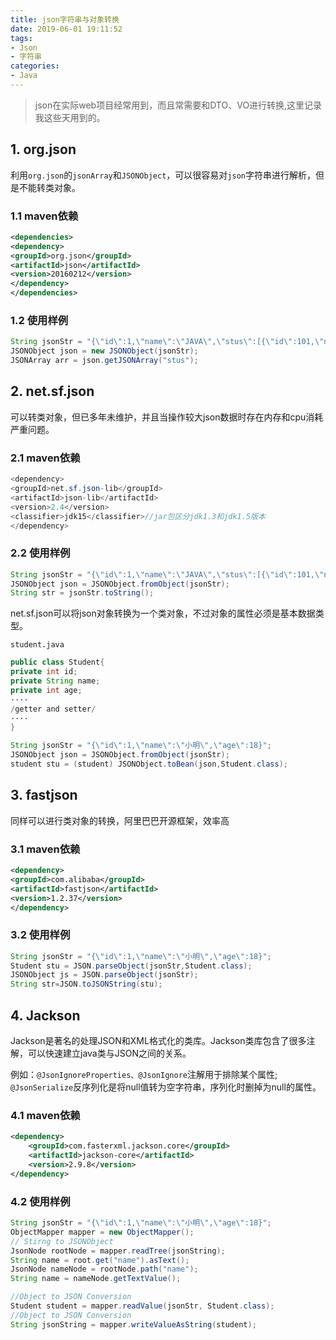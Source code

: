 ```yaml
---
title: json字符串与对象转换
date: 2019-06-01 19:11:52
tags:
- Json
- 字符串
categories:
- Java
---
```


> json在实际web项目经常用到，而且常需要和DTO、VO进行转换,这里记录我这些天用到的。

<!--more-->

## 1. **org.json**
利用`org.json`的`jsonArray`和`JSONObject`，可以很容易对`json`字符串进行解析，但是不能转类对象。
### 1.1 maven依赖
```xml
<dependencies>
<dependency>
<groupId>org.json</groupId>
<artifactId>json</artifactId>
<version>20160212</version>
</dependency>
</dependencies>
```
### 1.2 使用样例
```java
String jsonStr = "{\"id\":1,\"name\":\"JAVA\",\"stus\":[{\"id\":101,\"name\":\"小明\",\"age\":16}]}";
JSONObject json = new JSONObject(jsonStr);
JSONArray arr = json.getJSONArray("stus");
```
## 2. **net.sf.json**
可以转类对象，但已多年未维护，并且当操作较大json数据时存在内存和cpu消耗严重问题。
### 2.1 maven依赖
```java
<dependency>
<groupId>net.sf.json-lib</groupId>
<artifactId>json-lib</artifactId>
<version>2.4</version>
<classifier>jdk15</classifier>//jar包区分jdk1.3和jdk1.5版本
</dependency>
```
### 2.2 使用样例
```java
String jsonStr = "{\"id\":1,\"name\":\"JAVA\",\"stus\":[{\"id\":101,\"name\":\"小明\",\"age\":16}]}";
JSONObject json = JSONObject.fromObject(jsonStr);
String str = jsonStr.toString();
```
net.sf.json可以将json对象转换为一个类对象，不过对象的属性必须是基本数据类型。

`student.java`
```java
public class Student{
private int id;
private String name;
private int age;
····
/getter and setter/
····
}
```
```java
String jsonStr = "{\"id\":1,\"name\":\"小明\",\"age\":18}";
JSONObject json = JSONObject.fromObject(jsonStr);
student stu = (student) JSONObject.toBean(json,Student.class);
```

## 3. **fastjson**
同样可以进行类对象的转换，阿里巴巴开源框架，效率高
### 3.1 maven依赖
```xml
<dependency>
<groupId>com.alibaba</groupId>
<artifactId>fastjson</artifactId>
<version>1.2.37</version>
</dependency>
```
### 3.2 使用样例
```java
String jsonStr = "{\"id\":1,\"name\":\"小明\",\"age\":18}";
Student stu = JSON.parseObject(jsonStr,Student.class);
JSONObject js = JSON.parseObject(jsonStr);
String str=JSON.toJSONString(stu);
```
## 4. **Jackson**
Jackson是著名的处理JSON和XML格式化的类库。Jackson类库包含了很多注解，可以快速建立java类与JSON之间的关系。

例如：`@JsonIgnoreProperties、@JsonIgnore`注解用于排除某个属性; `@JsonSerialize`反序列化是将null值转为空字符串，序列化时删掉为null的属性。
### 4.1 maven依赖

```xml
<dependency>
    <groupId>com.fasterxml.jackson.core</groupId>
    <artifactId>jackson-core</artifactId>
    <version>2.9.8</version>
</dependency>
```

### 4.2 使用样例

```java
String jsonStr = "{\"id\":1,\"name\":\"小明\",\"age\":18}";
ObjectMapper mapper = new ObjectMapper();
// Stirng to JSONObject
JsonNode rootNode = mapper.readTree(jsonString);
String name = root.get("name").asText();
JsonNode nameNode = rootNode.path("name");
String name = nameNode.getTextValue();

//Object to JSON Conversion
Student student = mapper.readValue(jsonStr, Student.class);
//Object to JSON Conversion		
String jsonString = mapper.writeValueAsString(student);
```

